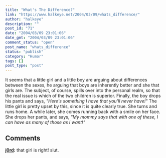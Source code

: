 ```yaml
---
title: "What's The Difference?"
link: "https://www.halkeye.net/2004/03/09/whats_difference/"
author: "halkeye"
description: ""
post_id: "71"
date: "2004/03/09 23:01:06"
date_gmt: "2004/03/09 23:01:06"
comment_status: "open"
post_name: "whats_difference"
status: "publish"
category: "Humor"
tags: []
post_type: "post"
---
```


It seems that a little girl and a little boy are arguing about differences between the sexes, he arguing that boys are inherently better and she that girls are. The subject, of course, spills over into the personal realm, so that the real issue is which of the two children is superior. Finally, the boy drops his pants and says, _"Here's something I have that you'll never have!"_ The little girl is pretty upset by this, since it is quite clearly true. She turns and runs home. A while later, she comes running back with a smile on her face. She drops her pants, and says, _"My mommy says that with one of these, I can have as many of those as I want!"_

## Comments

**[j0rd](#49 "2004-03-10 09:29:56"):** that girl is right! slut.

